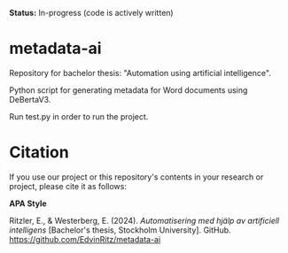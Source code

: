 **Status:** In-progress (code is actively written)

# metadata-ai
Repository for bachelor thesis: "Automation using artificial intelligence".

Python script for generating metadata for Word documents using DeBertaV3.

Run test.py in order to run the project.

# Citation
If you use our project or this repository's contents in your research or project, please cite it as follows:

**APA Style**

Ritzler, E., & Westerberg, E. (2024). *Automatisering med hjälp av artificiell intelligens* [Bachelor's thesis, Stockholm University]. GitHub. https://github.com/EdvinRitz/metadata-ai
